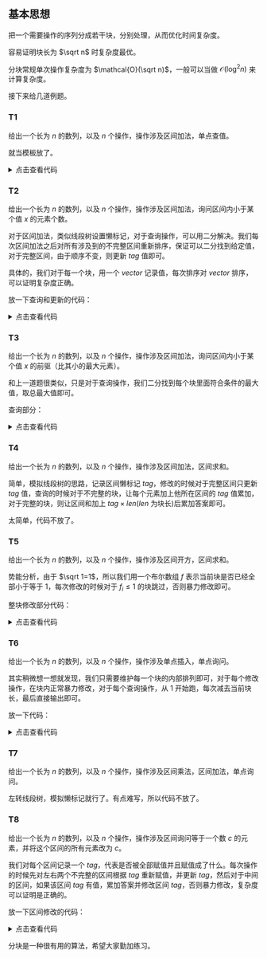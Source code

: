 ## 基本思想

把一个需要操作的序列分成若干块，分别处理，从而优化时间复杂度。

容易证明块长为 $\sqrt n$ 时复杂度最优。

分块常规单次操作复杂度为 $\mathcal{O}(\sqrt n)$，一般可以当做 $\mathcal{O}(\log^2n)$ 来计算复杂度。

接下来给几道例题。

### T1

给出一个长为 $n$ 的数列，以及 $n$ 个操作，操作涉及区间加法，单点查值。

就当模板放了。

<details>
<summary>点击查看代码</summary>

```
void add(int l,int r,int c)
{
	int sid=id[l],eid=id[r];
	if(sid==eid)
	{
		for(int i=l;i<=r;i++)
		a[i]+=c;
		return ;
	}
	for(int i=l;id[i]==sid;i++)a[i]+=c;
	for(int i=sid+1;i<eid;i++)tag[i]+=c;
	for(int i=r;id[i]==eid;i--)a[i]+=c;
}
```
</details>

### T2

给出一个长为 $n$ 的数列，以及 $n$ 个操作，操作涉及区间加法，询问区间内小于某个值 $x$ 的元素个数。

对于区间加法，类似线段树设置懒标记，对于查询操作，可以用二分解决。我们每次区间加法之后对所有涉及到的不完整区间重新排序，保证可以二分找到给定值，对于完整区间，由于顺序不变，则更新 $tag$ 值即可。

具体的，我们对于每一个块，用一个 $vector$ 记录值，每次排序对 $vector$ 排序，可以证明复杂度正确。

放一下查询和更新的代码：
<details>
<summary>点击查看代码</summary>

```
void work(int x)
{
	v[id[x]].clear();
	for(int i=(id[x]-1)*len+1;i<=min(n,id[x]*len);i++)
	v[id[x]].push_back(a[i]);
	sort(v[id[x]].begin(),v[id[x]].end());
}
int ask(int l,int r,int c)
{
	int sid=id[l],eid=id[r],ans=0;
	if(sid==eid)
	{
		for(int i=l;i<=r;i++)if(a[i]+tag[id[l]]<c)ans++;
		return ans;
	}
	for(int i=l;id[i]==sid;i++)if(a[i]+tag[id[l]]<c)ans++;
	for(int i=sid+1;i<eid;i++)ans+=lower_bound(v[i].begin(),v[i].end(),c-tag[i])-v[i].begin();
	for(int i=r;id[i]==eid;i--)if(a[i]+tag[id[r]]<c)ans++;
	return ans;
}
```
</details>

### T3

给出一个长为 $n$ 的数列，以及 $n$ 个操作，操作涉及区间加法，询问区间内小于某个值 $x$ 的前驱（比其小的最大元素）。

和上一道题很类似，只是对于查询操作，我们二分找到每个块里面符合条件的最大值，取总最大值即可。

查询部分：
<details>
<summary>点击查看代码</summary>

```
int sid=id[l],eid=id[r],ans=-1;
if(sid==eid)
{
	for(int i=l;i<=r;i++)if(a[i]+tag[id[l]]<c)ans=max(ans,a[i]+tag[id[l]]);
	return ans;
}
for(int i=l;id[i]==sid;i++)if(a[i]+tag[id[l]]<c)ans=max(ans,a[i]+tag[id[l]]);
for(int i=sid+1;i<eid;i++)
{
	int x=c-tag[i];
	int y=lower_bound(v[i].begin(),v[i].end(),x)-v[i].begin();
	if(--y>=0)
		ans=max(ans,v[i][y]+tag[i]);
}
for(int i=r;id[i]==eid;i--)if(a[i]+tag[id[r]]<c)ans=max(ans,a[i]+tag[id[r]]);
return ans;
```
</details>

### T4

给出一个长为 $n$ 的数列，以及 $n$ 个操作，操作涉及区间加法，区间求和。

简单，模拟线段树的思路，记录区间懒标记 $tag$，修改的时候对于完整区间只更新 $tag$ 值，查询的时候对于不完整的块，让每个元素加上他所在区间的 $tag$ 值累加，对于完整的块，则让区间和加上 $tag\times len$($len$ 为块长)后累加答案即可。

太简单，代码不放了。

### T5

给出一个长为 $n$ 的数列，以及 $n$ 个操作，操作涉及区间开方，区间求和。

势能分析，由于 $\sqrt 1=1$，所以我们用一个布尔数组 $f$ 表示当前块是否已经全部小于等于 $1$，每次修改的时候对于 $f_i\le 1$ 的块跳过，否则暴力修改即可。

整块修改部分代码：
<details>
<summary>点击查看代码</summary>

```
for(int i=sid+1;i<eid;i++)
	if(!f[i]) 
	{
		f[i]=1;
		for(int j=(i-1)*len+1;j<=min(n,i*len);j++) 
		{
			tag[i]=tag[i]-a[j]+sqrt(a[j]);
			a[j]=sqrt(a[j]);
			if(a[j]!=0&&a[j]!=1)
				f[i]=0;
		}
	}
```
</details>

### T6

给出一个长为 $n$ 的数列，以及 $n$ 个操作，操作涉及单点插入，单点询问。

其实稍微想一想就发现，我们只需要维护每一个块的内部排列即可，对于每个修改操作，在块内正常暴力修改，对于每个查询操作，从 $1$ 开始跑，每次减去当前块长，最后直接输出即可。

放一下代码：
<details>
<summary>点击查看代码</summary>

```
void add(int x,int k)
{
	int sum=0;
	for(int i=1;i;i++)
	{
		if(x<v[i].size())
		{
			v[i].push_back(maxn);
			for(int j=v[i].size()-1;j>x;j--)
			{
				v[i][j]=v[i][j-1];	
			}
			v[i][x]=k;
			return ;
		}
		x-=v[i].size();
	}
}
void ask(int x)
{
	int sum=0;
	for(int i=1;;i++) 
	{
		if(x<v[i].size()) {cout<<v[i][x]<<'\n';return ;}
		x-=v[i].size();
	}
}
```
</details>

### T7

给出一个长为 $n$ 的数列，以及 $n$ 个操作，操作涉及区间乘法，区间加法，单点询问。

左转线段树，模拟懒标记就行了。有点难写，所以代码不放了。

### T8

给出一个长为 $n$ 的数列，以及 $n$ 个操作，操作涉及区间询问等于一个数 $c$ 的元素，并将这个区间的所有元素改为 $c$。

我们对每个区间记录一个 $tag$，代表是否被全部赋值并且赋值成了什么。每次操作的时候先对左右两个不完整的区间根据 $tag$ 重新赋值，并更新 $tag$，然后对于中间的区间，如果该区间 $tag$ 有值，累加答案并修改区间 $tag$，否则暴力修改，复杂度可以证明是正确的。

放一下区间修改的代码：
<details>
<summary>点击查看代码</summary>

```
for(int i=sid+1;i<eid;i++)
	if(tag[i]!=-1)
	{
		if(tag[i]!=c)tag[i]=c;
		else ans+=len;
	}
	else
	{
		for(int j=(i-1)*len+1;j<=i*len;j++)
		{
			if(a[j]!=c)a[j]=c;
			else ans++;
		}
		tag[i]=c;
	} 
```
</details>

分块是一种很有用的算法，希望大家勤加练习。